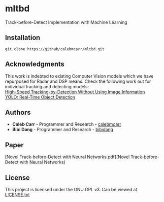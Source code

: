 # mltbd
Track-before-Detect Implementation with Machine Learning
## Installation
```
git clone https://github/calebmcarr/mltbd.git
```
## Acknowledgments
This work is indebted to existing Computer Vision models which we have repurposed for Radar and DSP means.  Check the following work out for individual tracking and detecting models:  
[High-Speed Tracking-by-Detection Without Using Image Information](http://elvera.nue.tu-berlin.de/files/1517Bochinski2017.pdf)  
[YOLO: Real-Time Object Detection](https://pjreddie.com/darknet/yolo/)
## Authors
* **Caleb Carr** - Programmer and Research - [calebmcarr](https://github.com/calebmcarr)
* **Bibi Dang** - Programmer and Research - [bibidang](https://github.com/bibidang)
## Paper
[Novel Track-before-Detect with Neural Networks.pdf](Novel Track-before-Detect with Neural Networks)
## License
This project is licensed under the GNU GPL v3.  Can be viewed at [LICENSE.txt](LICENSE.txt)
